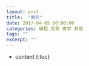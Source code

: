 ```yaml
---
layout: post
title:  "索引"
date: 2017-04-05 00:00:00
categories: 编程 交易 佛学 其他 
tags: ""
excerpt: ""
---
```


* content
{:toc}


































